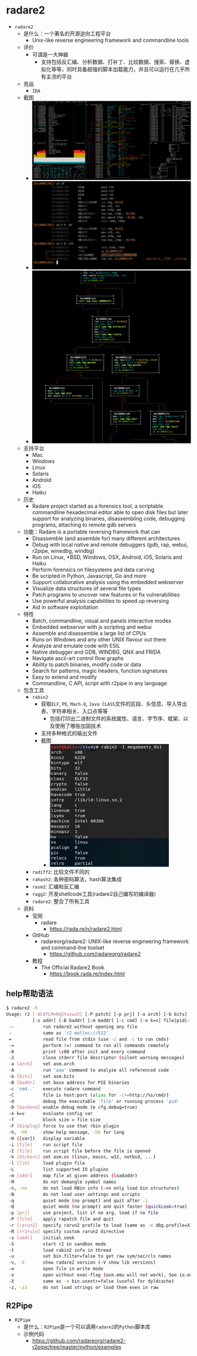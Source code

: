 # radare2

* `radare2`
  * 是什么：一个著名的开源逆向工程平台
    * Unix-like reverse engineering framework and commandline tools
  * 评价
    * 可谓是一大神器
      * 支持包括反汇编、分析数据、打补丁、比较数据、搜索、替换、虚拟化等等，同时具备超强的脚本加载能力，并且可以运行在几乎所有主流的平台
  * 竞品
    * `IDA`
  * 截图
    * ![radare2_screenshot](../../assets/img/radare2_screenshot.png)
    * ![radare2_cmd_shell](../../assets/img/radare2_cmd_shell.jpg)
    * ![radare2_graph](../../assets/img/radare2_graph.png)
  * 支持平台
    * Mac
    * Windows
    * Linux
    * Solaris
    * Android
    * iOS
    * Haiku
  * 历史
    * Radare project started as a forensics tool, a scriptable commandline hexadecimal editor able to open disk files but later support for analyzing binaries, disassembling code, debugging programs, attaching to remote gdb servers
  * 功能：Radare is a portable reversing framework that can
    * Disassemble (and assemble for) many different architectures
    * Debug with local native and remote debuggers (gdb, rap, webui, r2pipe, winedbg, windbg)
    * Run on Linux, *BSD, Windows, OSX, Android, iOS, Solaris and Haiku
    * Perform forensics on filesystems and data carving
    * Be scripted in Python, Javascript, Go and more
    * Support collaborative analysis using the embedded webserver
    * Visualize data structures of several file types
    * Patch programs to uncover new features or fix vulnerabilities
    * Use powerful analysis capabilities to speed up reversing
    * Aid in software exploitation
  * 特性
    * Batch, commandline, visual and panels interactive modes
    * Embedded webserver with js scripting and webui
    * Assemble and disassemble a large list of CPUs
    * Runs on Windows and any other UNIX flavour out there
    * Analyze and emulate code with ESIL
    * Native debugger and GDB, WINDBG, QNX and FRIDA
    * Navigate ascii-art control flow graphs
    * Ability to patch binaries, modify code or data
    * Search for patterns, magic headers, function signatures
    * Easy to extend and modify
    * Commandline, C API, script with r2pipe in any language
  * 包含工具
    * `rabin2`
      * 获取`ELF`, `PE`, `Mach-O`, `Java CLASS`文件的区段、头信息、导入导出表、字符串相关、入口点等等
        * 包括打印出二进制文件的系统属性、语言、字节序、框架、以及使用了哪些加固技术
      * 支持多种格式的输出文件
      * 截图
        * ![rabin2_check_bin_info](../../assets/img/rabin2_check_bin_info.jpg)
    * `radiff2`: 比较文件不同的
    * `rahash2`: 各种密码算法，hash算法集成
    * `rasm2`: 汇编和反汇编
    * `ragg2`: 开发shellcode工具(radare2自己编写的编译器)
    * `radare2`: 整合了所有工具
  * 资料
    * 官网
      * radare
        * https://rada.re/n/radare2.html
    * GitHub
      * radareorg/radare2: UNIX-like reverse engineering framework and command-line toolset
        * https://github.com/radareorg/radare2
    * 教程
      * The Official Radare2 Book
        * https://book.rada.re/index.html

## help帮助语法

```bash
$ radare2 -h
Usage: r2 [-ACdfLMnNqStuvwzX] [-P patch] [-p prj] [-a arch] [-b bits] [-i file]
          [-s addr] [-B baddr] [-m maddr] [-c cmd] [-e k=v] file|pid|-|--|=
 --           run radare2 without opening any file
 -            same as 'r2 malloc://512'
 =            read file from stdin (use -i and -c to run cmds)
 -=           perform !=! command to run all commands remotely
 -0           print \x00 after init and every command
 -2           close stderr file descriptor (silent warning messages)
 -a [arch]    set asm.arch
 -A           run 'aaa' command to analyze all referenced code
 -b [bits]    set asm.bits
 -B [baddr]   set base address for PIE binaries
 -c 'cmd..'   execute radare command
 -C           file is host:port (alias for -c+=http://%s/cmd/)
 -d           debug the executable 'file' or running process 'pid'
 -D [backend] enable debug mode (e cfg.debug=true)
 -e k=v       evaluate config var
 -f           block size = file size
 -F [binplug] force to use that rbin plugin
 -h, -hh      show help message, -hh for long
 -H ([var])   display variable
 -i [file]    run script file
 -I [file]    run script file before the file is opened
 -k [OS/kern] set asm.os (linux, macos, w32, netbsd, ...)
 -l [lib]     load plugin file
 -L           list supported IO plugins
 -m [addr]    map file at given address (loadaddr)
 -M           do not demangle symbol names
 -n, -nn      do not load RBin info (-nn only load bin structures)
 -N           do not load user settings and scripts
 -q           quiet mode (no prompt) and quit after -i
 -Q           quiet mode (no prompt) and quit faster (quickLeak=true)
 -p [prj]     use project, list if no arg, load if no file
 -P [file]    apply rapatch file and quit
 -r [rarun2]  specify rarun2 profile to load (same as -e dbg.profile=X)
 -R [rr2rule] specify custom rarun2 directive
 -s [addr]    initial seek
 -S           start r2 in sandbox mode
 -t           load rabin2 info in thread
 -u           set bin.filter=false to get raw sym/sec/cls names
 -v, -V       show radare2 version (-V show lib versions)
 -w           open file in write mode
 -x           open without exec-flag (asm.emu will not work), See io.exec
 -X           same as -e bin.usextr=false (useful for dyldcache)
 -z, -zz      do not load strings or load them even in raw
```

## R2Pipe

* `R2Pipe`
  * 是什么：`R2Pipe`是一个可以调用`radare2`的`Python`脚本库
  * 示例代码
    * https://github.com/radareorg/radare2-r2pipe/tree/master/python/examples
